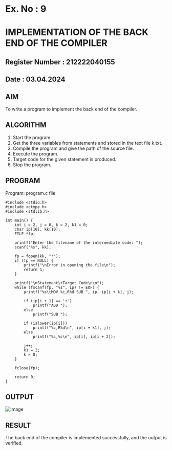 # Ex. No : 9	
# IMPLEMENTATION OF THE BACK END OF THE COMPILER 
## Register Number : 212222040155
## Date : 03.04.2024

## AIM   
To write a program to implement the back end of the compiler.

## ALGORITHM
1.	Start the program.
2.	Get the three variables from statements and stored in the text file k.txt.
3.	Compile the program and give the path of the source file.
4.	Execute the program.
5.	Target code for the given statement is produced.
6.	Stop the program.

## PROGRAM

Program: program.c file 

```
#include <stdio.h>
#include <ctype.h>
#include <stdlib.h>

int main() {
    int i = 2, j = 0, k = 2, k1 = 0;
    char ip[10], kk[10];
    FILE *fp;

    printf("Enter the filename of the intermediate code: ");
    scanf("%s", kk);

    fp = fopen(kk, "r");
    if (fp == NULL) {
        printf("\nError in opening the file\n");
        return 1;
    }

    printf("\nStatement\tTarget Code\n\n");
    while (fscanf(fp, "%s", ip) != EOF) {
        printf("%s\tMOV %c,R%d SUB ", ip, ip[i + k], j);

        if (ip[i + 1] == '+')
            printf("ADD ");
        else
            printf("SUB ");

        if (islower(ip[i]))
            printf("%c,R%d\n", ip[i + k1], j);
        else
            printf("%c,%c\n", ip[i], ip[i + 2]);

        j++;
        k1 = 2;
        k = 0;
    }

    fclose(fp);

    return 0;
}
```


## OUTPUT 

![image](https://github.com/HamsiniKannan/19CS409-Compiler-Design-Lab/assets/119393929/125bdd1b-d3b3-449a-b90d-966c3f2a2378)


## RESULT
The back end of the compiler is implemented successfully, and the output is verified.

